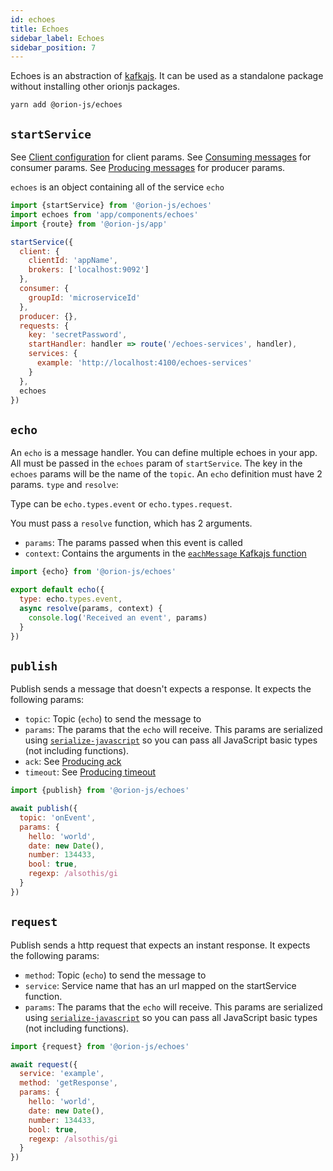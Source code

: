 ```yaml
---
id: echoes
title: Echoes
sidebar_label: Echoes
sidebar_position: 7
---
```


Echoes is an abstraction of [kafkajs](https://kafka.js.org/docs/consuming). It can be used as a standalone package without installing other orionjs packages.

```
yarn add @orion-js/echoes
```

## `startService`

See [Client configuration](https://kafka.js.org/docs/configuration#broker-discovery) for client params. See [Consuming messages](https://kafka.js.org/docs/consuming) for consumer params. See [Producing messages](https://kafka.js.org/docs/producing) for producer params.

`echoes` is an object containing all of the service `echo`

```js
import {startService} from '@orion-js/echoes'
import echoes from 'app/components/echoes'
import {route} from '@orion-js/app'

startService({
  client: {
    clientId: 'appName',
    brokers: ['localhost:9092']
  },
  consumer: {
    groupId: 'microserviceId'
  },
  producer: {},
  requests: {
    key: 'secretPassword',
    startHandler: handler => route('/echoes-services', handler),
    services: {
      example: 'http://localhost:4100/echoes-services'
    }
  },
  echoes
})
```

## `echo`

An `echo` is a message handler. You can define multiple echoes in your app. All must be passed in the `echoes` param of `startService`. The key in the `echoes` params will be the name of the `topic`. An `echo` definition must have 2 params. `type` and `resolve`:

Type can be `echo.types.event` or `echo.types.request`.

You must pass a `resolve` function, which has 2 arguments.

- `params`: The params passed when this event is called
- `context`: Contains the arguments in the [`eachMessage` Kafkajs function](https://kafka.js.org/docs/consuming#a-name-each-message-a-eachmessage)

```js
import {echo} from '@orion-js/echoes'

export default echo({
  type: echo.types.event,
  async resolve(params, context) {
    console.log('Received an event', params)
  }
})
```

## `publish`

Publish sends a message that doesn't expects a response. It expects the following params:

- `topic`: Topic (`echo`) to send the message to
- `params`: The params that the `echo` will receive. This params are serialized using [`serialize-javascript`](https://github.com/yahoo/serialize-javascript) so you can pass all JavaScript basic types (not including functions).
- `ack`: See [Producing ack](https://kafka.js.org/docs/producing)
- `timeout`: See [Producing timeout](https://kafka.js.org/docs/producing)

```js
import {publish} from '@orion-js/echoes'

await publish({
  topic: 'onEvent',
  params: {
    hello: 'world',
    date: new Date(),
    number: 134433,
    bool: true,
    regexp: /alsothis/gi
  }
})
```

## `request`

Publish sends a http request that expects an instant response. It expects the following params:

- `method`: Topic (`echo`) to send the message to
- `service`: Service name that has an url mapped on the startService function.
- `params`: The params that the `echo` will receive. This params are serialized using [`serialize-javascript`](https://github.com/yahoo/serialize-javascript) so you can pass all JavaScript basic types (not including functions).

```js
import {request} from '@orion-js/echoes'

await request({
  service: 'example',
  method: 'getResponse',
  params: {
    hello: 'world',
    date: new Date(),
    number: 134433,
    bool: true,
    regexp: /alsothis/gi
  }
})
```
